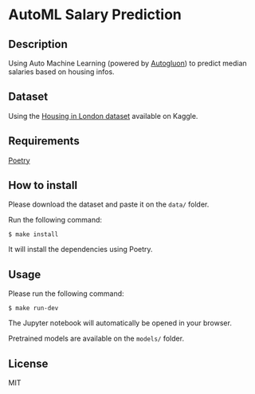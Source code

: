# AutoML Salary Prediction

## Description
Using Auto Machine Learning (powered by [Autogluon](https://github.com/awslabs/autogluon)) to predict median salaries based on housing infos.

## Dataset
Using the [Housing in London dataset](https://www.kaggle.com/justinas/housing-in-london) available on Kaggle.

## Requirements
[Poetry](https://python-poetry.org/docs/)

## How to install
Please download the dataset and paste it on the `data/` folder.

Run the following command:
```
$ make install
```

It will install the dependencies using Poetry.

## Usage
Please run the following command:
```
$ make run-dev
```

The Jupyter notebook will automatically be opened in your browser.

Pretrained models are available on the `models/` folder.

## License
MIT
